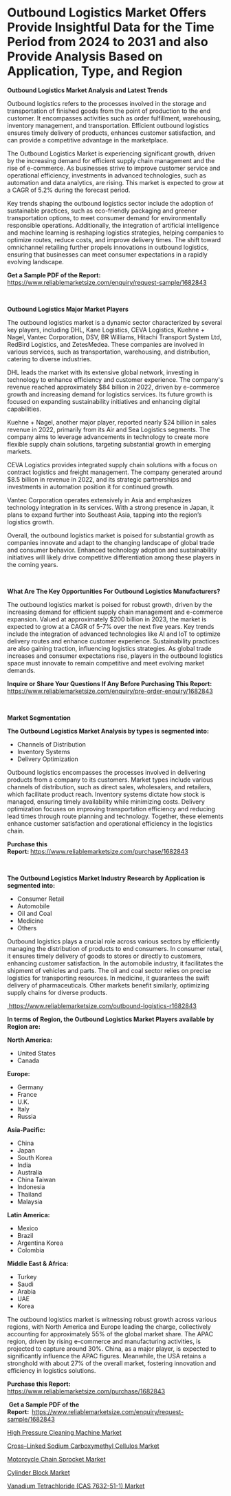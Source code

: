 <p><h1>Outbound Logistics Market Offers Provide Insightful Data for the Time Period from 2024 to 2031 and also Provide Analysis Based on Application, Type, and Region</h1></p><p><strong>Outbound Logistics Market Analysis and Latest Trends</strong></p>
<p><p>Outbound logistics refers to the processes involved in the storage and transportation of finished goods from the point of production to the end customer. It encompasses activities such as order fulfillment, warehousing, inventory management, and transportation. Efficient outbound logistics ensures timely delivery of products, enhances customer satisfaction, and can provide a competitive advantage in the marketplace.</p><p>The Outbound Logistics Market is experiencing significant growth, driven by the increasing demand for efficient supply chain management and the rise of e-commerce. As businesses strive to improve customer service and operational efficiency, investments in advanced technologies, such as automation and data analytics, are rising. This market is expected to grow at a CAGR of 5.2% during the forecast period. </p><p>Key trends shaping the outbound logistics sector include the adoption of sustainable practices, such as eco-friendly packaging and greener transportation options, to meet consumer demand for environmentally responsible operations. Additionally, the integration of artificial intelligence and machine learning is reshaping logistics strategies, helping companies to optimize routes, reduce costs, and improve delivery times. The shift toward omnichannel retailing further propels innovations in outbound logistics, ensuring that businesses can meet consumer expectations in a rapidly evolving landscape.</p></p>
<p><strong>Get a Sample PDF of the Report:&nbsp;</strong> <a href="https://www.reliablemarketsize.com/enquiry/request-sample/1682843?utm_campaign=1506&utm_medium=2&utm_source=Github&utm_content=ia&utm_term=15102024&utm_id=outbound-logistics">https://www.reliablemarketsize.com/enquiry/request-sample/1682843</a></p>
<p>&nbsp;</p>
<p><strong>Outbound Logistics Major Market Players</strong></p>
<p><p>The outbound logistics market is a dynamic sector characterized by several key players, including DHL, Kane Logistics, CEVA Logistics, Kuehne + Nagel, Vantec Corporation, DSV, BR Williams, Hitachi Transport System Ltd, RedBird Logistics, and ZetesMedea. These companies are involved in various services, such as transportation, warehousing, and distribution, catering to diverse industries.</p><p>DHL leads the market with its extensive global network, investing in technology to enhance efficiency and customer experience. The company's revenue reached approximately $84 billion in 2022, driven by e-commerce growth and increasing demand for logistics services. Its future growth is focused on expanding sustainability initiatives and enhancing digital capabilities.</p><p>Kuehne + Nagel, another major player, reported nearly $24 billion in sales revenue in 2022, primarily from its Air and Sea Logistics segments. The company aims to leverage advancements in technology to create more flexible supply chain solutions, targeting substantial growth in emerging markets.</p><p>CEVA Logistics provides integrated supply chain solutions with a focus on contract logistics and freight management. The company generated around $8.5 billion in revenue in 2022, and its strategic partnerships and investments in automation position it for continued growth.</p><p>Vantec Corporation operates extensively in Asia and emphasizes technology integration in its services. With a strong presence in Japan, it plans to expand further into Southeast Asia, tapping into the region’s logistics growth.</p><p>Overall, the outbound logistics market is poised for substantial growth as companies innovate and adapt to the changing landscape of global trade and consumer behavior. Enhanced technology adoption and sustainability initiatives will likely drive competitive differentiation among these players in the coming years.</p></p>
<p>&nbsp;</p>
<p><strong>What Are The Key Opportunities For Outbound Logistics Manufacturers?</strong></p>
<p><p>The outbound logistics market is poised for robust growth, driven by the increasing demand for efficient supply chain management and e-commerce expansion. Valued at approximately $200 billion in 2023, the market is expected to grow at a CAGR of 5-7% over the next five years. Key trends include the integration of advanced technologies like AI and IoT to optimize delivery routes and enhance customer experience. Sustainability practices are also gaining traction, influencing logistics strategies. As global trade increases and consumer expectations rise, players in the outbound logistics space must innovate to remain competitive and meet evolving market demands.</p></p>
<p><strong>Inquire or Share Your Questions If Any Before Purchasing This Report:</strong> <a href="https://www.reliablemarketsize.com/enquiry/pre-order-enquiry/1682843?utm_campaign=1506&utm_medium=2&utm_source=Github&utm_content=ia&utm_term=15102024&utm_id=outbound-logistics">https://www.reliablemarketsize.com/enquiry/pre-order-enquiry/1682843</a></p>
<p>&nbsp;</p>
<p><strong>Market Segmentation</strong></p>
<p><strong>The Outbound Logistics Market Analysis by types is segmented into:</strong></p>
<p><ul><li>Channels of Distribution</li><li>Inventory Systems</li><li>Delivery Optimization</li></ul></p>
<p><p>Outbound logistics encompasses the processes involved in delivering products from a company to its customers. Market types include various channels of distribution, such as direct sales, wholesalers, and retailers, which facilitate product reach. Inventory systems dictate how stock is managed, ensuring timely availability while minimizing costs. Delivery optimization focuses on improving transportation efficiency and reducing lead times through route planning and technology. Together, these elements enhance customer satisfaction and operational efficiency in the logistics chain.</p></p>
<p><strong>Purchase this Report:&nbsp;</strong><a href="https://www.reliablemarketsize.com/purchase/1682843?utm_campaign=1506&utm_medium=2&utm_source=Github&utm_content=ia&utm_term=15102024&utm_id=outbound-logistics">https://www.reliablemarketsize.com/purchase/1682843</a></p>
<p>&nbsp;</p>
<p><strong>The Outbound Logistics Market Industry Research by Application is segmented into:</strong></p>
<p><ul><li>Consumer Retail</li><li>Automobile</li><li>Oil and Coal</li><li>Medicine</li><li>Others</li></ul></p>
<p><p>Outbound logistics plays a crucial role across various sectors by efficiently managing the distribution of products to end consumers. In consumer retail, it ensures timely delivery of goods to stores or directly to customers, enhancing customer satisfaction. In the automobile industry, it facilitates the shipment of vehicles and parts. The oil and coal sector relies on precise logistics for transporting resources. In medicine, it guarantees the swift delivery of pharmaceuticals. Other markets benefit similarly, optimizing supply chains for diverse products.</p></p>
<p><a href="https://www.reliablemarketsize.com/outbound-logistics-r1682843?utm_campaign=1506&utm_medium=2&utm_source=Github&utm_content=ia&utm_term=15102024&utm_id=outbound-logistics">&nbsp;https://www.reliablemarketsize.com/outbound-logistics-r1682843</a></p>
<p><strong>In terms of Region, the Outbound Logistics Market Players available by Region are:</strong></p>
<p>
    <p> <strong> North America: </strong>
        <ul>
            <li>United States</li>
            <li>Canada</li>
        </ul>
        </p> 
    <p> <strong> Europe: </strong>
        <ul>
            <li>Germany</li>
            <li>France</li>
            <li>U.K.</li>
            <li>Italy</li>
            <li>Russia</li>
        </ul>
        </p> 
    <p> <strong> Asia-Pacific: </strong>
        <ul>
            <li>China</li>
            <li>Japan</li>
            <li>South Korea</li>
            <li>India</li>
            <li>Australia</li>
            <li>China Taiwan</li>
            <li>Indonesia</li>
            <li>Thailand</li>
            <li>Malaysia</li>
        </ul>
        </p> 
    <p> <strong> Latin America: </strong>
        <ul>
            <li>Mexico</li>
            <li>Brazil</li>
            <li>Argentina Korea</li>
            <li>Colombia</li>
        </ul>
        </p> 
    <p> <strong> Middle East & Africa: </strong>
        <ul>
            <li>Turkey</li>
            <li>Saudi</li>
            <li>Arabia</li>
            <li>UAE</li>
            <li>Korea</li>
        </ul>
    </p>
    </p>
<p><p>The outbound logistics market is witnessing robust growth across various regions, with North America and Europe leading the charge, collectively accounting for approximately 55% of the global market share. The APAC region, driven by rising e-commerce and manufacturing activities, is projected to capture around 30%. China, as a major player, is expected to significantly influence the APAC figures. Meanwhile, the USA retains a stronghold with about 27% of the overall market, fostering innovation and efficiency in logistics solutions.</p></p>
<p><strong>Purchase this Report: </strong><a href="https://www.reliablemarketsize.com/purchase/1682843?utm_campaign=1506&utm_medium=2&utm_source=Github&utm_content=ia&utm_term=15102024&utm_id=outbound-logistics">https://www.reliablemarketsize.com/purchase/1682843</a></p>
<p>&nbsp;<strong>Get a Sample PDF of the Report:&nbsp;&nbsp;</strong><a href="https://www.reliablemarketsize.com/enquiry/request-sample/1682843?utm_campaign=1506&utm_medium=2&utm_source=Github&utm_content=ia&utm_term=15102024&utm_id=outbound-logistics">https://www.reliablemarketsize.com/enquiry/request-sample/1682843</a></p>
<p><strong></strong></p>
<p><p><a href="https://issuu.com/reportprime-2/docs/high-pressure-cleaning-machine-mark_8d6bbe8e336805?utm_campaign=1506&utm_medium=2&utm_source=Github&utm_content=ia&utm_term=15102024&utm_id=outbound-logistics">High Pressure Cleaning Machine Market</a></p><p><a href="https://github.com/allamcryd/Market-Research-Report-List-1/blob/main/crosslinked-sodium-carboxymethyl-cellulos-market.md?utm_campaign=1506&utm_medium=2&utm_source=Github&utm_content=ia&utm_term=15102024&utm_id=outbound-logistics">Cross–Linked Sodium Carboxymethyl Cellulos Market</a></p><p><a href="https://www.linkedin.com/pulse/motorcycle-chain-sprocket-market-trends-insights-type-application-ni0ff?utm_campaign=1506&utm_medium=2&utm_source=Github&utm_content=ia&utm_term=15102024&utm_id=outbound-logistics">Motorcycle Chain Sprocket Market</a></p><p><a href="https://issuu.com/reportprime-2/docs/cylinder-block-market-size-2030.ppt_a14688fefaf88c?utm_campaign=1506&utm_medium=2&utm_source=Github&utm_content=ia&utm_term=15102024&utm_id=outbound-logistics">Cylinder Block Market</a></p><p><a href="https://github.com/nitatoth2h/Market-Research-Report-List-1/blob/main/vanadium-tetrachloride-cas-7632-51-1-market.md?utm_campaign=1506&utm_medium=2&utm_source=Github&utm_content=ia&utm_term=15102024&utm_id=outbound-logistics">Vanadium Tetrachloride (CAS 7632-51-1) Market</a></p></p>